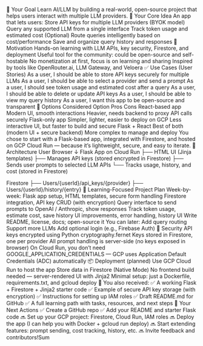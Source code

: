 🔧 Your Goal
Learn AI/LLM by building a real-world, open-source project that helps users interact with multiple LLM providers.
🧠 Your Core Idea
An app that lets users:
Store API keys for multiple LLM providers (BYOK model)
Query any supported LLM from a single interface
Track token usage and estimated cost
(Optional) Route queries intelligently based on cost/performance
Save and organize query history and responses
🧪 Motivation
Hands-on learning with LLM APIs, key security, Firestore, and deployment
Useful tool for the community: could be open-source and self-hostable
No monetization at first, focus is on learning and sharing
Inspired by tools like OpenRouter.ai, LLM Gateway, and Veloera
✅ Use Cases (User Stories)
As a user, I should be able to store API keys securely for multiple LLMs
As a user, I should be able to select a provider and send a prompt
As a user, I should see token usage and estimated cost after a query
As a user, I should be able to delete or update API keys
As a user, I should be able to view my query history
As a user, I want this app to be open-source and transparent
🔁 Options Considered
Option	Pros	Cons
React-based app	Modern UI, smooth interactions	Heavier, needs backend to proxy API calls securely
Flask-only app	Simpler, lighter, easier to deploy on GCP	Less interactive UI, but faster to build and secure
Flask + React	Best of both (modern UI + secure backend)	More complex to manage and deploy
You chose to start with a Flask-based app, integrated with Firestore, and hosted on GCP Cloud Run — because it’s lightweight, secure, and easy to iterate.
🧱 Architecture
User Browser
   ↓
Flask App on Cloud Run
   ├── HTML UI (Jinja templates)
   ├── Manages API keys (stored encrypted in Firestore)
   ├── Sends user prompts to selected LLM APIs
   └── Tracks usage, history, and cost (stored in Firestore)

Firestore
   ├── Users/{userId}/api_keys/{provider}
   ├── Users/{userId}/history/{entry}
📅 Learning-Focused Project Plan
Week-by-week:
Flask app setup, HTML templates, secure form handling
Firestore integration, API key CRUD (with encryption)
Query interface to send prompts to OpenAI / Anthropic, show responses
Track token usage, estimate cost, save history
UI improvements, error handling, history UI
Write README, license, docs; open-source it
You can later:
Add query routing
Support more LLMs
Add optional login (e.g., Firebase Auth)
🔐 Security
API keys encrypted using Python cryptography.fernet
Keys stored in Firestore, one per provider
All prompt handling is server-side (no keys exposed in browser)
On Cloud Run, you don’t need GOOGLE_APPLICATION_CREDENTIALS — GCP uses Application Default Credentials (ADC) automatically
📦 Deployment (planned)
Use GCP Cloud Run to host the app
Store data in Firestore (Native Mode)
No frontend build needed — server-rendered UI with Jinja2
Minimal setup: just a Dockerfile, requirements.txt, and gcloud deploy
🧰 You also received:
✅ A working Flask + Firestore + Jinja2 starter code
✅ Example of secure API key storage (with encryption)
✅ Instructions for setting up IAM roles
✅ Draft README.md for GitHub
✅ A full learning path with tasks, resources, and next steps
🚀 Your Next Actions
✅ Create a GitHub repo
✅ Add your README and starter Flask code
🔜 Set up your GCP project: Firestore, Cloud Run, IAM roles
🔜 Deploy the app (I can help you with Docker + gcloud run deploy)
🔜 Start extending features: prompt sending, cost tracking, history, etc.
🔜 Invite feedback and contributors!Sum
